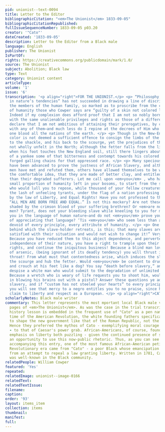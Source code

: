 ```yaml
---
pid: unionist--text-0094
title: Letter to the Editor
bibliographicCitation: "<em>The Unionist</em> 1833-09-05"
bibliographicCitationRepublished: 
fullIssueSequenceNumber: 1833-09-05 p03.20
creator: '"Cato"'
dateCreated: '1833-09-05'
description: Letter to the Editor from a Black male
language: English
publisher: The Unionist
IsPartOf: 
rights: https://creativecommons.org/publicdomain/mark/1.0/
source: The Unionist
subject: Abolition; Black law
type: Text
category: Unionist content
articleType: 
volume: '1'
issue: '6'
transcription: '<p align="right">FOR THE UNIONIST.</p> <p> “Philosophy, though eagle-eyed
  in nature’s tendencies” has not succeeded in drawing a line of discrimination between
  the members of the human family, so marked as to proscribe from the commonwealth
  of humanity those who Cowper says are “guilty of a skin not colored like his own.”
  Indeed if my complexion does afford proof that I am not so nobly born, not endowed
  with the same unalienable privileges and rights as those of a different color, I
  declare that I am not ambitious of attaining their prerogatives, by changing skins
  with any of them—and much less do I repine at the decrees of Him who has made of
  one blood all the nations of the earth. </p> <p> Though in the New-England States
  color is not deemed a sufficient offence to consign the limbs of the tawny inhabitant
  to the shackle, and his back to the scourge, yet the prejudices of the South are
  not wholly unfelt in the North; although the fetter falls from the limb of the African,
  when his foot touches the New England soil, still there lingers about the heart
  of a yankee some of that bitterness and contempt towards his colored brethren, which
  forged galling chains for that oppressed race. </p> <p> Many specious arguments
  have been advanced to prove the justness of African Slavery, and although many honest
  men have met and refuted them, others have allowed themselves to be wheedled into
  the comfortable idea, that they are made of better clay, and entitled to more consideration,
  than their degraded sufferers. Let me call upon <em>you</em> , who have still a
  small proportion of humanity left in your bosoms, to start from the siren flaterers,
  who would lull you to repose, while thousand of your fellow creatures groan beneath
  the lash of unfeeling tyrants, under the flag of a nation professing to be guided
  by the law of Liberty, and Equal Rights! Have you not professed to the world, that
  “ALL MEN ARE BORN FREE AND EQUAL.” Is not this mockery? Are not these very letters
  shaded by the crimson blood of your suffering brethren? Or <em>are not</em> Africans
  men? Tyrant, does not your bleeding slave while kneeling to you for mercy, address
  you in the language of human nature—and do not <em>you</em> prove yourself incapable
  of appreciating that language? ‘Tis <em>you</em> who seem less than a man, and most
  devoid of every principle, every attribute of humanity. </p> <p> One miserable refuge,
  behind which the slave-holder retreats, is this; that many slaves are very well
  satisfied with their situation and would not wish to change it!” Very fine indeed!
  Because you have reduced them to this abject dependence, and perverted all the noble
  independence of their nature, you have a right to trample upon their undeniable
  rights, and continue the iniquitous business! Because a blind man loves the taste
  of arsenic, (being ignorant of its deadly tendency) you will thrust it down his
  throat! From what must that contentedness arise, which induces the slave to embrace
  the scourge and hub the fetter. Would <em>you</em> be content to drudge for a master,
  and crouch at his feet like a dog? You say “death before slavery,” and you would
  despise a white man who would submit to the degradation of unlimited subordination.
  Because a wretch who is weary of life requests you to shoot him, would you be justified
  in blowing his brains out with a pistol? Answer these questions ye advocates for
  slavery, and if “custom has not steeled your hearts” to every principle of rectitude,
  you will see that mercy to a negro entitles you to no praise, since he has the same
  claim to liberty and respect as a European. </p> <p align="right">CATO.</p> '
scholarlyNotes: Black male writer
commentary: This letter represents the most mportant local Black male voice in the
  pages of <em>The Unionist</em>. As was the case in the trial transcripts, a Black
  history lesson is embedded in the frequent use of "Cato" as a pen name. During the
  time of the American Revolution, the white founding fathers specifically wanted
  to shape the new government like that of the Roman Republic, not the Roman Empire.
  Hence they preferred the mythos of Cato - exemplifying moral courage and integrity
  - to that of Caesar's power grab. African-Americans, of course, found the white
  emphasis on liberty both puzzling - given the continued presence of slavery - and
  an opportunity to use this now-public rhetoric. Thus, as you can see in the illustration
  accompanying this entry, one of the most famous African-American petitions of the
  Revolutionary era came from "Cato" - a poor Black whose emancipation was in danger
  from an attempt to repeal a law granting liberty. Written in 1781, Cato's petition
  was well-known in the Black community.
relatedPeople: William Cowper
featured: 'Yes'
repeated: 
relatedImage: unionist--image-0166
relatedText: 
relatedTextIssue: 
filename: 
caption: 
order: '93'
layout: items_item
collection: items
thumbnail: 
manifest: 
full: 
---
```


